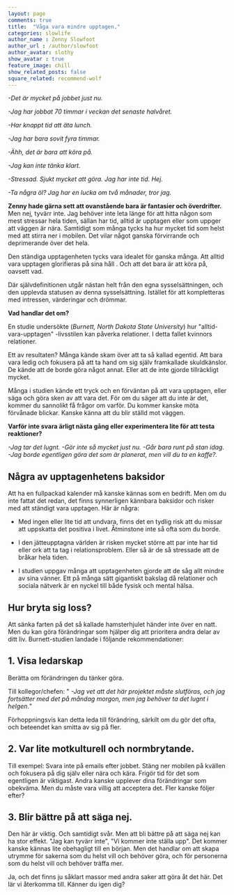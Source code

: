 ```yaml
---
layout: page
comments: true
title:  "Våga vara mindre upptagen."
categories: slowlife
author_name : Zenny Slowfoot
author_url : /author/slowfoot
author_avatar: slothy
show_avatar : true
feature_image: chill
show_related_posts: false
square_related: recommend-wolf
---
```





*-Det är mycket på jobbet just nu.* 

*-Jag har jobbat 70 timmar i veckan det senaste halvåret.* 

*-Har knappt tid att äta lunch.* 

*-Jag har bara sovit fyra timmar.*

*-Ähh, det är bara att köra på.*

*-Jag kan inte tänka klart.*

*-Stressad. Sjukt mycket att göra. Jag har inte tid. Hej.*

*-Ta några öl? Jag har en lucka om två månader, tror jag.*

**Zenny hade gärna sett att ovanstående bara är fantasier och överdrifter.** Men nej, tyvärr inte. Jag behöver inte leta länge för att hitta någon som mest stressar hela tiden, sällan har tid, alltid är upptagen eller som uppger att väggen är nära. Samtidigt som många tycks ha hur mycket tid som helst med att stirra ner i mobilen. Det vilar något ganska förvirrande och deprimerande över det hela. 

Den ständiga upptagenheten tycks vara idealet för ganska många. Att alltid vara upptagen glorifieras på sina håll . Och att det bara är att köra på, oavsett vad. 

Där självdefinitionen utgår nästan helt från den egna sysselsättningen, och den upplevda statusen av denna sysselsättning. Istället för att kompletteras med intressen, värderingar och drömmar.

**Vad handlar det om?**

 En studie undersökte (*Burnett, North Dakota State University*) hur "alltid-vara-upptagen"
-livsstilen kan påverka relationer. I detta fallet kvinnors relationer. 

Ett av resultaten? Många kände skam över att ta så kallad egentid. Att bara vara ledig och fokusera på att ta hand om sig själv framkallade skuldkänslor. De kände att de borde göra något annat. Eller att de inte gjorde tillräckligt mycket.

Många i studien kände ett tryck och en förväntan på att vara upptagen, eller säga och göra sken av att vara det. 
För om du säger att du inte är det, kommer du sannolikt få frågor om varför. 
Du kommer kanske möta förvånade blickar. Kanske känna att du blir ställd mot väggen.

**Varför inte svara ärligt nästa gång eller experimentera lite för att
testa reaktioner?**

 *-Jag tar det lugnt.*
 *-Gör inte så mycket just nu.*
 *-Går bara runt på stan idag.*
 *-Jag borde egentligen göra det som är planerat, men vill du ta en kaffe?.*



## Några av upptagenhetens baksidor

Att ha en fullpackad kalender må kanske kännas som en bedrift. Men om du inte fattat det redan, det finns synnerligen
kännbara baksidor och risker med att ständigt vara upptagen. Här är några:

- Med ingen eller lite tid att undvara, finns det en tydlig risk att du missar att uppskatta det positiva i livet.
Åtminstone inte så ofta som du borde.

- I den jätteupptagna världen är risken mycket större att par inte har tid eller ork att ta tag i relationsproblem. Eller så är de så   stressade att de bråkar hela tiden. 

- I studien uppgav många att upptagenheten gjorde att de såg allt mindre av sina vänner. Ett på många sätt gigantiskt bakslag
då relationer och sociala nätverk är en nyckel till både fysisk och mental hälsa.



## Hur bryta sig loss?

Att sänka farten på det så kallade hamsterhjulet händer inte över en natt. Men du kan göra förändringar som hjälper dig att prioritera
andra delar av ditt liv.
Burnett-studien landade i följande rekommendationer: 

## 1. Visa ledarskap
Berätta om förändringen du tänker göra.

Till kollegor/chefen: 
" *-Jag vet att det här projektet måste slutföras, och jag fortsätter med det på måndag
morgon, men jag behöver ta det lugnt i helgen.*"

Förhoppningsvis kan detta leda till förändring, särkilt om du gör
det ofta, och beteendet kan smitta av sig på fler.

## 2. Var lite motkulturell och normbrytande.

Till exempel: Svara inte på emails efter jobbet. Stäng ner mobilen på kvällen och fokusera på dig själv eller nära och kära.
Frigör tid för det som egentligen är viktigast. Andra kanske upplever dina förändringar som obekväma. Men du måste vara villig
att acceptera det. Fler kanske följer efter?

## 3. Blir bättre på att säga nej.

Den här är viktig. Och samtidigt svår. Men att bli bättre på att säga nej kan ha stor effekt. "Jag kan tyvärr inte",
"Vi kommer inte ställa upp". Det kommer kanske kännas
lite obehagligt till en början. Men det handlar om att skapa utrymme för sakerna som du helst vill och behöver göra, och för personerna som du helst vill och behöver träffa mer.


Ja, och det finns ju såklart massor med andra saker att göra åt det här. Det lär vi återkomma till. Känner du igen dig?


